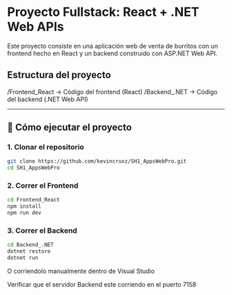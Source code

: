 # Proyecto Fullstack: React + .NET Web APIs

Este proyecto consiste en una aplicación web de venta de burritos con un frontend hecho en React y un backend construido con ASP.NET Web API.

## Estructura del proyecto

/Frontend_React -> Código del frontend (React)
/Backend_.NET -> Código del backend (.NET Web API)

---

## 🚀 Cómo ejecutar el proyecto

### 1. Clonar el repositorio

```bash
git clone https://github.com/kevincruxz/SH1_AppsWebPro.git
cd SH1_AppsWebPro
```

### 2. Correr el Frontend

```bash
cd Frontend_React 
npm install
npm run dev
```

### 3. Correr el Backend

```bash
cd Backend_.NET
dotnet restore
dotnet run
```

O corriendolo manualmente dentro de Visual Studio

Verificar que el servidor Backend este corriendo en el puerto 7158